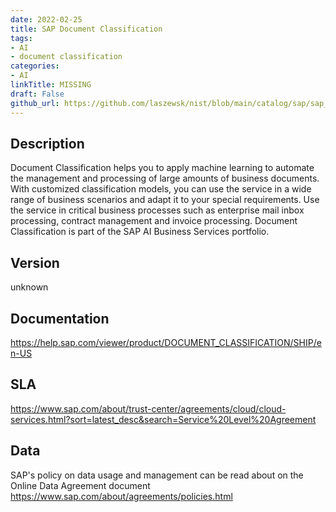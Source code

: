 ```yaml
---
date: 2022-02-25
title: SAP Document Classification
tags: 
- AI
- document classification
categories: 
- AI
linkTitle: MISSING
draft: False         
github_url: https://github.com/laszewsk/nist/blob/main/catalog/sap/sap_document_classification.yaml
---
```


## Description

Document Classification helps you to apply machine learning to
automate the management and processing of large amounts of business
documents. With customized classification models, you can use the
service in a wide range of business scenarios and adapt it to your
special requirements. Use the service in critical business processes
such as enterprise mail inbox processing, contract management and
invoice processing. Document Classification is part of the SAP AI
Business Services portfolio.


## Version

unknown

## Documentation

https://help.sap.com/viewer/product/DOCUMENT_CLASSIFICATION/SHIP/en-US

## SLA

https://www.sap.com/about/trust-center/agreements/cloud/cloud-services.html?sort=latest_desc&search=Service%20Level%20Agreement

## Data

SAP's policy on data usage and management can be read about on the Online Data Agreement document https://www.sap.com/about/agreements/policies.html
